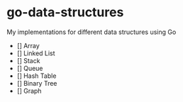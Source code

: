 # go-data-structures
My implementations for different data structures using Go 


- [] Array
- [] Linked List
- [] Stack
- [] Queue
- [] Hash Table
- [] Binary Tree
- [] Graph

